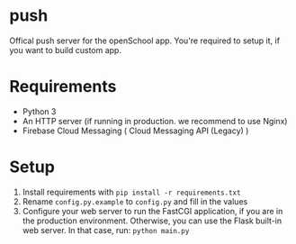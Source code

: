 # push
Offical push server for the openSchool app. You're required to setup it, if you want to build custom app.

# Requirements
* Python 3
* An HTTP server (if running in production. we recommend to use Nginx)
* Firebase Cloud Messaging ( Cloud Messaging API (Legacy) )

# Setup
1. Install requirements with `pip install -r requirements.txt`
2. Rename `config.py.example` to `config.py` and fill in the values
3. Configure your web server to run the FastCGI application, if you are in the production environment. Otherwise, you can use the Flask built-in web server. In that case, run: `python main.py`
